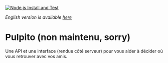[![Node.js Install and Test](https://github.com/nicolasdaudin/pulpito/actions/workflows/node.js.yml/badge.svg?branch=master)](https://github.com/nicolasdaudin/pulpito/actions/workflows/node.js.yml)

_English version is available [here](/README.en.md)_

# Pulpito (non maintenu, sorry)

Une API et une interface (rendue côté serveur) pour vous aider à décider où vous retrouver avec vos amis.
